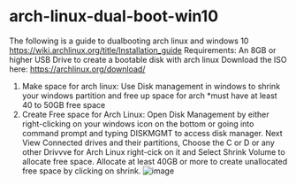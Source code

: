 # arch-linux-dual-boot-win10
The following is a guide to dualbooting arch linux and windows 10
https://wiki.archlinux.org/title/Installation_guide
Requirements: An 8GB or higher USB Drive to create a bootable disk with arch linux
Download the ISO here: https://archlinux.org/download/ 
1. Make space for arch linux: Use Disk management in windows to shrink your windows partition and free up space for arch *must have at least 40 to 50GB free space
2. Create Free space for Arch Linux:
   Open Disk Management by either right-clicking on your windows icon on the bottom or going into command prompt and typing DISKMGMT to access disk manager.
   Next View Connected drives and their partitions, Choose the C or D or any other Drivvve for Arch Linux right-cick on it and  Select Shrink Volume to allocate free space.
   Allocate at least 40GB or more to create unallocated free space by clicking on shrink.
![image](https://github.com/user-attachments/assets/f1669acf-8419-44eb-9569-3ea1c6592d74)




   



